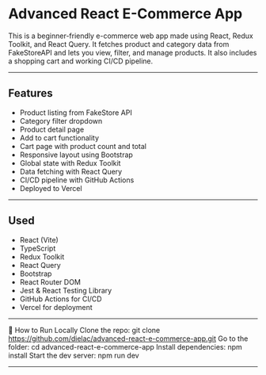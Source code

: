 # Advanced React E-Commerce App

This is a beginner-friendly e-commerce web app made using React, Redux Toolkit, and React Query. It fetches product and category data from FakeStoreAPI and lets you view, filter, and manage products. It also includes a shopping cart and working CI/CD pipeline.

---

##  Features

- Product listing from FakeStore API
- Category filter dropdown
- Product detail page
- Add to cart functionality
- Cart page with product count and total
- Responsive layout using Bootstrap
- Global state with Redux Toolkit
- Data fetching with React Query
- CI/CD pipeline with GitHub Actions
- Deployed to Vercel

---

## Used

- React (Vite)
- TypeScript
- Redux Toolkit
- React Query
- Bootstrap
- React Router DOM
- Jest & React Testing Library
- GitHub Actions for CI/CD
- Vercel for deployment

---


🔧 How to Run Locally
Clone the repo:
git clone https://github.com/dielac/advanced-react-e-commerce-app.git
Go to the folder:
cd advanced-react-e-commerce-app
Install dependencies:
npm install
Start the dev server:
npm run dev



---

